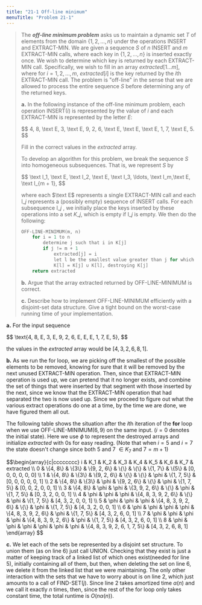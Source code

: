 ```yaml
---
title: "21-1 Off-line minimum"
menuTitle: "Problem 21-1"
---
```


> The __*off-line minimum problem*__ asks us to maintain a dynamic set $T$ of elements from the domain $\{1, 2, \ldots, n\}$ under the operations $\text{INSERT}$ and $\text{EXTRACT-MIN}$. We are given a sequence $S$ of $n$ $\text{INSERT}$ and $m$ $\text{EXTRACT-MIN}$ calls, where each key in $\{1, 2, \ldots, n\}$ is inserted exactly once. We wish to determine which key is returned by each $\text{EXTRACT-MIN}$ call. Specifically, we wish to fill in an array $extracted[1 \ldots m]$, where for $i = 1, 2, \ldots, m$, $extracted[i]$ is the key returned by the $i$th $\text{EXTRACT-MIN}$ call. The problem is "off-line" in the sense that we are allowed to process the entire sequence $S$ before determining any of the returned keys.
>
> **a.** In the following instance of the off-line minimum problem, each operation $\text{INSERT}(i)$ is represented by the value of $i$ and each $\text{EXTRACT-MIN}$ is represented by the letter $E$:
>
> <div>
> $$
> 4, 8, \text E, 3, \text E, 9, 2, 6, \text E, \text E, \text E, 1, 7, \text E, 5.
> $$
> </div>
>
> Fill in the correct values in the _extracted_ array.
>
> To develop an algorithm for this problem, we break the sequence $S$ into homogeneous subsequences. That is, we represent $S$ by
>
> <div>
> $$
> \text I_1, \text E, \text I_2, \text E, \text I_3, \ldots, \text I_m,\text E, \text I_{m + 1},
> $$
> </div>
>
> where each $\text E$ represents a single $\text{EXTRACT-MIN}$ call and each $\text{I}\_j$ represents a (possibly empty) sequence of $\text{INSERT}$ calls. For each subsequence $\text{I}\_j$ , we initially place the keys inserted by these operations into a set $K\_j$, which is empty if $\text{I}\_j$ is empty. We then do the following:
>
> ```cpp
> OFF-LINE-MINIMUM(m, n)
>     for i = 1 to n
>         determine j such that i in K[j]
>         if j != m + 1
>             extracted[j] = i
>             let l be the smallest value greater than j for which set K[l] exists
>             K[l] = K[j] ∪ K[l], destroying K[j]
>     return extracted
> ```
>
> **b.** Argue that the array extracted returned by $\text{OFF-LINE-MINIMUM}$ is correct.
>
> **c.** Describe how to implement $\text{OFF-LINE-MINIMUM}$ efficiently with a disjoint-set data structure. Give a tight bound on the worst-case running time of your implementation.

**a.** For the input sequence

<div>
$$
\text{4, 8, E, 3, E, 9, 2, 6, E, E, E, 1, 7, E, 5},
$$
</div>

the values in the $extracted$ array would be $[4, 3, 2, 6, 8, 1]$.

**b.** As we run the for loop, we are picking off the smallest of the possible elements to be removed, knowing for sure that it will be removed by the next unused $\text{EXTRACT-MIN}$ operation. Then, since that $\text{EXTRACT-MIN}$ operation is used up, we can pretend that it no longer exists, and combine the set of things that were inserted by that segment with those inserted by the next, since we know that the $\text{EXTRACT-MIN}$ operation that had separated the two is now used up. Since we proceed to figure out what the various extract operations do one at a time, by the time we are done, we have figured them all out.

The following table shows the situation after the $i$th iteration of the **for** loop when we use $\text{OFF-LINE-MINIMUM}(6, 9)$ on the same input. ($i = 0$ denotes the initial state). Here we use $\phi$ to represent the destroyed arrays and initialize $extracted$ with $0$s for easy reading. (Note that when $i = 5$ and $i = 7$ the state doesn't change since both $5$ and $7$ $\in K_7$ and $7 = m + 1$)

<div>
$$\begin{array}{c|cccccccc}
i & K_1 & K_2 & K_3 & K_4 & K_5 & K_6 & K_7 & extracted \\
0 & \{4, 8\} & \{3\} & \{9, 2, 6\} & \{\}                 & \{\}                 & \{1, 7\} & \{5\}                         & [0, 0, 0, 0, 0, 0] \\
1 & \{4, 8\} & \{3\} & \{9, 2, 6\} & \{\}                 & \{\}                 & \phi     & \{1, 7, 5\}                   & [0, 0, 0, 0, 0, 1] \\
2 & \{4, 8\} & \{3\} & \phi        & \{9, 2, 6\}          & \{\}                 & \phi     & \{1, 7, 5\}                   & [0, 0, 2, 0, 0, 1] \\
3 & \{4, 8\} & \phi  & \phi        & \{3, 9, 2, 6\}       & \{\}                 & \phi     & \{1, 7, 5\}                   & [0, 3, 2, 0, 0, 1] \\
4 & \phi     & \phi  & \phi        & \{4, 8, 3, 9, 2, 6\} & \{\}                 & \phi     & \{1, 7, 5\}                   & [4, 3, 2, 0, 0, 1] \\
5 & \phi     & \phi  & \phi        & \{4, 8, 3, 9, 2, 6\} & \{\}                 & \phi     & \{1, 7, 5\}                   & [4, 3, 2, 0, 0, 1] \\
6 & \phi     & \phi  & \phi        & \phi                 & \{4, 8, 3, 9, 2, 6\} & \phi     & \{1, 7, 5\}                   & [4, 3, 2, 6, 0, 1] \\
7 & \phi     & \phi  & \phi        & \phi                 & \{4, 8, 3, 9, 2, 6\} & \phi     & \{1, 7, 5\}                   & [4, 3, 2, 6, 0, 1] \\
8 & \phi     & \phi  & \phi        & \phi                 & \phi                 & \phi     & \{4, 8, 3, 9, 2, 6, 1, 7, 5\} & [4, 3, 2, 6, 8, 1]
\end{array}
$$
</div>

**c.** We let each of the sets be represented by a disjoint set structure. To union them (as on line 6) just call $\text{UNION}$. Checking that they exist is just a matter of keeping track of a linked list of which ones exist(needed for line 5), initially containing all of them, but then, when deleting the set on line 6, we delete it from the linked list that we were maintaining. The only other interaction with the sets that we have to worry about is on line 2, which just amounts to a call of $\text{FIND-SET}(j)$. Since line 2 takes amortized time $\alpha(n)$ and we call it exactly $n$ times, then, since the rest of the for loop only takes constant time, the total runtime is $O(n\alpha(n))$.

